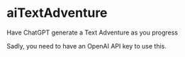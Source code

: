 # aiTextAdventure
Have ChatGPT generate a Text Adventure as you progress

Sadly, you need to have an OpenAI API key to use this.
